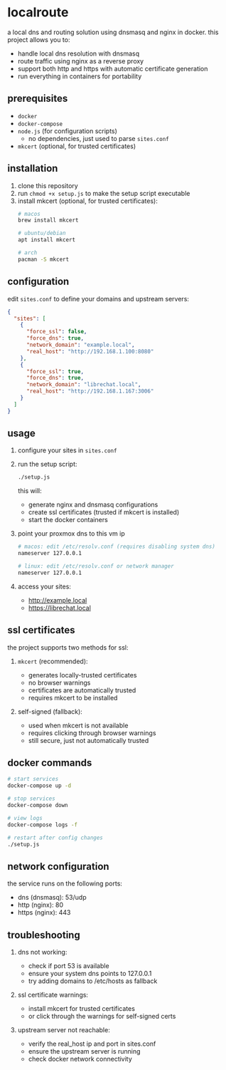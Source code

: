 # localroute 

a local dns and routing solution using dnsmasq and nginx in docker. this project allows you to:

- handle local dns resolution with dnsmasq
- route traffic using nginx as a reverse proxy
- support both http and https with automatic certificate generation
- run everything in containers for portability

## prerequisites
- `docker`
- `docker-compose`
- `node.js` (for configuration scripts)
  - no dependencies, just used to parse `sites.conf`
- `mkcert` (optional, for trusted certificates)

## installation
1. clone this repository
2. run `chmod +x setup.js` to make the setup script executable
3. install mkcert (optional, for trusted certificates):
   ```bash
   # macos
   brew install mkcert
   
   # ubuntu/debian
   apt install mkcert
   
   # arch
   pacman -S mkcert
   ```

## configuration
edit `sites.conf` to define your domains and upstream servers:

```json
{
  "sites": [
    {
      "force_ssl": false,
      "force_dns": true,
      "network_domain": "example.local",
      "real_host": "http://192.168.1.100:8080"
    },
    {
      "force_ssl": true,
      "force_dns": true,
      "network_domain": "librechat.local",
      "real_host": "http://192.168.1.167:3006"
    }
  ]
}
```

## usage
1. configure your sites in `sites.conf`

2. run the setup script:
   ```bash
   ./setup.js
   ```
   this will:
   - generate nginx and dnsmasq configurations
   - create ssl certificates (trusted if mkcert is installed)
   - start the docker containers

3. point your proxmox dns to this vm ip
   ```bash
   # macos: edit /etc/resolv.conf (requires disabling system dns)
   nameserver 127.0.0.1
   
   # linux: edit /etc/resolv.conf or network manager
   nameserver 127.0.0.1
   ```

4. access your sites:
   - http://example.local
   - https://librechat.local

## ssl certificates
the project supports two methods for ssl:

1. `mkcert` (recommended):
   - generates locally-trusted certificates
   - no browser warnings
   - certificates are automatically trusted
   - requires mkcert to be installed

2. self-signed (fallback):
   - used when mkcert is not available
   - requires clicking through browser warnings
   - still secure, just not automatically trusted

## docker commands
```bash
# start services
docker-compose up -d

# stop services
docker-compose down

# view logs
docker-compose logs -f

# restart after config changes
./setup.js
```

## network configuration
the service runs on the following ports:
- dns (dnsmasq): 53/udp
- http (nginx): 80
- https (nginx): 443

## troubleshooting
1. dns not working:
   - check if port 53 is available
   - ensure your system dns points to 127.0.0.1
   - try adding domains to /etc/hosts as fallback

2. ssl certificate warnings:
   - install mkcert for trusted certificates
   - or click through the warnings for self-signed certs

3. upstream server not reachable:
   - verify the real_host ip and port in sites.conf
   - ensure the upstream server is running
   - check docker network connectivity
